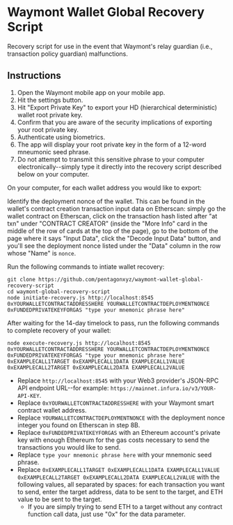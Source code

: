 # Waymont Wallet Global Recovery Script

Recovery script for use in the event that Waymont's relay guardian (i.e., transaction policy guardian) malfunctions.

## Instructions

1. Open the Waymont mobile app on your mobile app.
2. Hit the settings button.
3. Hit "Export Private Key" to export your HD (hierarchical deterministic) wallet root private key.
4. Confirm that you are aware of the security implications of exporting your root private key.
5. Authenticate using biometrics.
6. The app will display your root private key in the form of a 12-word mneumonic seed phrase.
7. Do not attempt to transmit this sensitive phrase to your computer electronically--simply type it directly into the recovery script described below on your computer.

On your computer, for each wallet address you would like to export:

Identify the deployment nonce of the wallet. This can be found in the wallet's contract creation transaction input data on Etherscan: simply go the wallet contract on Etherscan, click on the transaction hash listed after "at txn" under "CONTRACT CREATOR" (inside the "More Info" card in the middle of the row of cards at the top of the page), go to the bottom of the page where it says "Input Data", click the "Decode Input Data" button, and you'll see the deployment nonce listed under the "Data" column in the row whose "Name" is `nonce`.

Run the following commands to intiate wallet recovery:

```
git clone https://github.com/pentagonxyz/waymont-wallet-global-recovery-script
cd waymont-global-recovery-script
node initiate-recovery.js http://localhost:8545 0xYOURWALLETCONTRACTADDRESSHERE YOURWALLETCONTRACTDEPLOYMENTNONCE 0xFUNDEDPRIVATEKEYFORGAS "type your mnemonic phrase here"
```

After waiting for the 14-day timelock to pass, run the following commands to complete recovery of your wallet:

```
node execute-recovery.js http://localhost:8545 0xYOURWALLETCONTRACTADDRESSHERE YOURWALLETCONTRACTDEPLOYMENTNONCE 0xFUNDEDPRIVATEKEYFORGAS "type your mnemonic phrase here" 0xEXAMPLECALL1TARGET 0xEXAMPLECALL1DATA EXAMPLECALL1VALUE 0xEXAMPLECALL2TARGET 0xEXAMPLECALL2DATA EXAMPLECALL2VALUE
```

- Replace `http://localhost:8545` with your Web3 provider's JSON-RPC API endpoint URL--for example: `https://mainnet.infura.io/v3/YOUR-API-KEY`.
- Replace `0xYOURWALLETCONTRACTADDRESSHERE` with your Waymont smart contract wallet address.
- Replace `YOURWALLETCONTRACTDEPLOYMENTNONCE` with the deployment nonce integer you found on Etherscan in step 8B.
- Replace `0xFUNDEDPRIVATEKEYFORGAS` with an Ethereum account's private key with enough Ethereum for the gas costs necessary to send the transactions you would like to send.
- Replace `type your mnemonic phrase here` with your mnemonic seed phrase.
- Replace `0xEXAMPLECALL1TARGET 0xEXAMPLECALL1DATA EXAMPLECALL1VALUE 0xEXAMPLECALL2TARGET 0xEXAMPLECALL2DATA EXAMPLECALL2VALUE` with the following values, all separated by spaces: for each transaction you want to send, enter the target address, data to be sent to the target, and ETH value to be sent to the target.
    - If you are simply trying to send ETH to a target without any contract function call data, just use "0x" for the data parameter.

